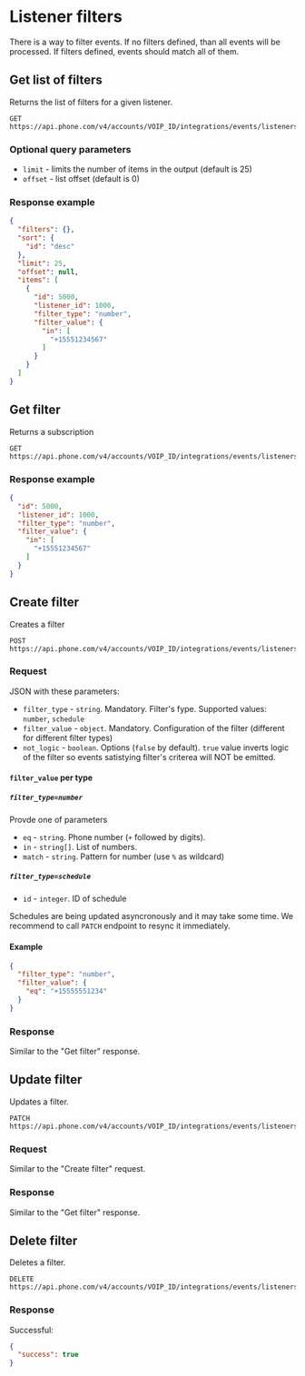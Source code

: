 # Listener filters

There is a way to filter events. If no filters defined, than all events will be processed. If filters defined, events should match all of them.

## Get list of filters

Returns the list of filters for a given listener. 

```
GET https://api.phone.com/v4/accounts/VOIP_ID/integrations/events/listeners/LISTENER_ID/filters
```

### Optional query parameters

* `limit` - limits the number of items in the output (default is 25)
* `offset` - list offset (default is 0)

### Response example

```json
{
  "filters": {},
  "sort": {
    "id": "desc"
  },
  "limit": 25,
  "offset": null,
  "items": [
    {
      "id": 5000,
      "listener_id": 1000,
      "filter_type": "number",
      "filter_value": {
        "in": [
          "+15551234567"
        ]
      }
    }
  ]
}
```

## Get filter

Returns a subscription

```
GET https://api.phone.com/v4/accounts/VOIP_ID/integrations/events/listeners/LISTENER_ID/filters
```

### Response example

```json
{
  "id": 5000,
  "listener_id": 1000,
  "filter_type": "number",
  "filter_value": {
    "in": [
      "+15551234567"
    ]
  }
}
```

## Create filter

Creates a filter

```
POST https://api.phone.com/v4/accounts/VOIP_ID/integrations/events/listeners/LISTENER_ID/filters
```

### Request

JSON with these parameters:

* `filter_type` - `string`. Mandatory. Filter's fype. Supported values: `number`, `schedule`
* `filter_value` - `object`. Mandatory. Configuration of the filter (different for different filter types)
* `not_logic` - `boolean`. Options (`false` by default). `true` value inverts logic of the filter so events satistying filter's criterea will NOT be emitted.

#### `filter_value` per type

##### `filter_type=number`

Provde one of parameters

* `eq` - `string`. Phone number (`+` followed by digits).
* `in` - `string[]`. List of numbers.
* `match` - `string`. Pattern for number (use `%` as wildcard)

##### `filter_type=schedule`

* `id` - `integer`. ID of schedule

Schedules are being updated asyncronously and it may take some time. We recommend to call `PATCH` endpoint to resync it immediately.

#### Example

```json
{
  "filter_type": "number",
  "filter_value": {
    "eq": "+15555551234"
  }
}
```

### Response

Similar to the "Get filter" response.

## Update filter

Updates a filter. 

```
PATCH https://api.phone.com/v4/accounts/VOIP_ID/integrations/events/listeners/LISTENER_ID/filters/SUBSCRIPTION_ID
```

### Request

Similar to the "Create filter" request.

### Response

Similar to the "Get filter" response.

## Delete filter

Deletes a filter. 

```
DELETE https://api.phone.com/v4/accounts/VOIP_ID/integrations/events/listeners/LISTENER_ID/filters/SUBSCRIPTION_ID
```

### Response

Successful:

```json
{
  "success": true
}
```
